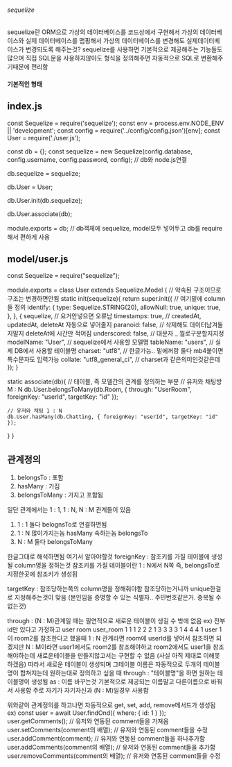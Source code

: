 ###### sequelize
sequelize란 ORM으로 가상의 데이터베이스를 코드상에서 구현해서 가상의 데이터베이스와 실제 데이터베이스를 맵핑해서 가상의 데이터베이스를 변경해도 실제데이터베이스가 변경되도록 해주는것?
sequelize를 사용하면 기본적으로 제공해주는 기능들도 많으며 직접 SQL문을 사용하지않아도 형식을 정의해주면 자동적으로 SQL로 변환해주기때문에 편리함

#### 기본적인 형태
## index.js
const Sequelize = require('sequelize');
const env = process.env.NODE_ENV || 'development';
const config = require('../config/config.json')[env];
const User = require('./user.js');

const db = {};
const sequelize = new Sequelize(config.database, config.username, config.password, config);   // db와 node.js연결

db.sequelize = sequelize;

db.User = User;

db.User.init(db.sequelize);

db.User.associate(db);

module.exports = db;    // db객체에 sequelize, model모두 넣어두고 db를 require해서 편하게 사용

## model/user.js
const Sequelize = require("sequelize");

module.exports = class User extends Sequelize.Model {   // 약속된 구조이므로 구조는 변경하면안됨
  static init(sequelize){
    return super.init({     // 여기밑에 column들 정의
      identify: {
        type: Sequelize.STRING(20),
        allowNull: true,
        unique: true,
      },
    }, {
      sequelize,          // 요거안넣으면 오류남
      timestamps: true,   // createdAt, updatedAt, deleteAt 자동으로 넣어줄지
      paranoid: false,    // 삭제해도 데이터남겨둘지말지 deleteAt에 시간만 적어짐
      underscored: false, // 대문자 _  뭘로구분할지지정
      modelName: "User",  // sequelize에서 사용할 모델명
      tableName: "users", // 실제 DB에서 사용할 테이블명
      charset: "utf8",    // 한글가능..           밑에꺼랑 둘다 mb4붙이면 특수문자도 입력가능
      collate: "utf8_general_ci",   // charset과 같은의미인것같은데
    });
  }

  static associate(db){     // 테이블, 즉 모델간의 관계를 정의하는 부분
    // 유저와 채팅방 M : N
    db.User.belongsToMany(db.Room, { through: "UserRoom", foreignKey: "userId", targetKey: "id" });

    // 유저와 채팅 1 : N
    db.User.hasMany(db.Chatting, { foreignKey: "userId", targetKey: "id" });
  }
}
## 관계정의
1. belongsTo : 포함
2. hasMany : 가짐
3. belongsToMany : 가지고 포함됨

일단 관계에서는 1 : 1, 1 : N, N : M 관계들이 있음
1. 1 : 1
둘다 belognsTo로 연결하면됨
2. 1 : N
많이가지는놈 hasMany
속하는놈 belongsTo
3. N : M
둘다 belongsToMany

한글그대로 해석하면됨
여기서 알아야할것
foreignKey : 참조키를 가질 테이블에 생성될 column명을 정하는것
참조키를 가질 테이블이란 1 : N에서 N쪽 즉, belongsTo로 지정한곳에 참조키가 생성됨

targetKey : 참조당하는쪽의 column명을 정해줘야함
참조당하는거니까 unique한걸로 지정해주는것이 맞음 (본인임을 증명할 수 있는 식별자.. 주민번호같은거. 중복될 수 없는것)

through : (N : M)관계일 때는 필연적으로 새로운 테이블이 생길 수 밖에 없음
ex) 전부 id만 있다고 가정하고
user     room       user_room
  1       1           1    2 
  2       2           1    3
  3       3           3    1
  4       4           4    1
user 1이 room2를 참조한다고 했을때 1 : N 관계라면
room에 userId를 넣어서 참조하면 되겠지만 N : M이라면
user1에서도 room2를 참조해야하고
room2에서도 user1을 참조해야하는데 새로운테이블을 만들지않고서는 구현할 수 없음 (사실 아직 제대로 이해못하겠음)
따라서 새로운 테이블이 생성되며 그테이블 이름은 자동적으로 두개의 테이블명이 합쳐지는데
원하는대로 정의하고 싶을 때 through : "테이블명"을 하면 원하는 테이블명이 생성됨
as : 이름 바꾸는것 기본적으로 제공되는 이름말고 다른이름으로 바꿔서 사용함
주로 자기가 자기자신과 (N : M)일경우 사용함

위와같이 관계정의를 하고나면 자동적으로
get, set, add, remove메서드가 생성됨
ex) const user = await User.findOnd({ where: { id: 1 } });
user.getComments();                  // 유저와 연동된 comment들을 가져옴
user.setComments(comment의 배열);     // 유저와 연동된 comment들을 수정
user.addComment(comment);            // 유저와 연동된 comment들을 하나추가함
user.addComments(comment의 배열);     // 유저와 연동된 comment들을 추가함
user.removeComments(comment의 배열);  // 유저와 연동된 comment들을 수정